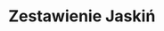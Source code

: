 # Zestawienie Jaskiń

<body onload="onload();" >

<script type="text/javascript" >

document.addEventListener('keydown', (e) => {
  e.stopPropagation();
});


function onload () {

	const viewer = new CV2.CaveViewer( "scene", {
	view: {
			shadingMode: CV2.SHADING_SURVEY,			
			box: false,
			HUD: true,
			walls: false,			
			linewidth: 0.2,
			entrances: false,
			entrance_dots: true,			
		}		
	} 
	);

	const ui = new CV2.CaveViewUI( viewer );

	ui.loadCave("../3d_files/all.3d" );

}
</script>


<div style="padding: 20px">
	<div id="scene"></div>
</div>


</body>